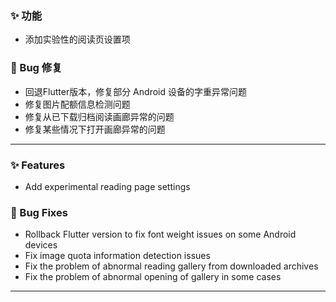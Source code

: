 ### ✨ 功能

- 添加实验性的阅读页设置项

### 🐞 Bug 修复

- 回退Flutter版本，修复部分 Android 设备的字重异常问题
- 修复图片配额信息检测问题
- 修复从已下载归档阅读画廊异常的问题
- 修复某些情况下打开画廊异常的问题

---

### ✨ Features

- Add experimental reading page settings

### 🐞 Bug Fixes

- Rollback Flutter version to fix font weight issues on some Android devices
- Fix image quota information detection issues
- Fix the problem of abnormal reading gallery from downloaded archives
- Fix the problem of abnormal opening of gallery in some cases

---